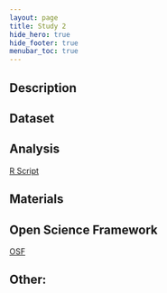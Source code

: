 ```yaml
---
layout: page
title: Study 2
hide_hero: true
hide_footer: true
menubar_toc: true
---
```

## Description

## Dataset

## Analysis
[R Script](/link)

## Materials

## Open Science Framework
[OSF](/link)


## Other:



